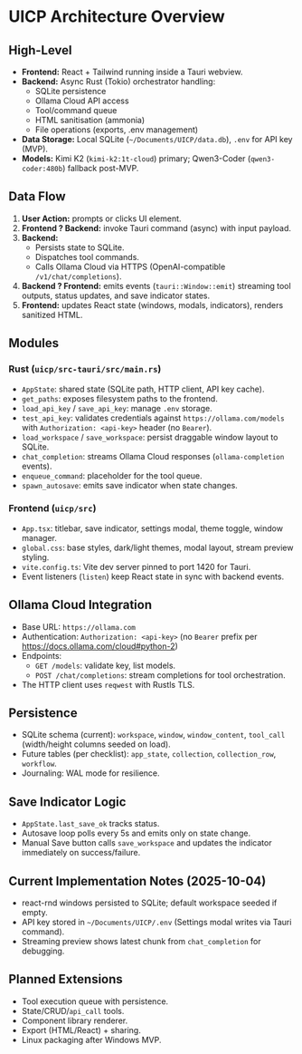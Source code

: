 # UICP Architecture Overview

## High-Level
- **Frontend:** React + Tailwind running inside a Tauri webview.
- **Backend:** Async Rust (Tokio) orchestrator handling:
  - SQLite persistence
  - Ollama Cloud API access
  - Tool/command queue
  - HTML sanitisation (ammonia)
  - File operations (exports, .env management)
- **Data Storage:** Local SQLite (`~/Documents/UICP/data.db`), `.env` for API key (MVP).
- **Models:** Kimi K2 (`kimi-k2:1t-cloud`) primary; Qwen3-Coder (`qwen3-coder:480b`) fallback post-MVP.

## Data Flow
1. **User Action:** prompts or clicks UI element.
2. **Frontend ? Backend:** invoke Tauri command (async) with input payload.
3. **Backend:**
   - Persists state to SQLite.
   - Dispatches tool commands.
   - Calls Ollama Cloud via HTTPS (OpenAI-compatible `/v1/chat/completions`).
4. **Backend ? Frontend:** emits events (`tauri::Window::emit`) streaming tool outputs, status updates, and save indicator states.
5. **Frontend:** updates React state (windows, modals, indicators), renders sanitized HTML.

## Modules
### Rust (`uicp/src-tauri/src/main.rs`)
- `AppState`: shared state (SQLite path, HTTP client, API key cache).
- `get_paths`: exposes filesystem paths to the frontend.
- `load_api_key` / `save_api_key`: manage `.env` storage.
- `test_api_key`: validates credentials against `https://ollama.com/models` with `Authorization: <api-key>` header (no `Bearer`).
- `load_workspace` / `save_workspace`: persist draggable window layout to SQLite.
- `chat_completion`: streams Ollama Cloud responses (`ollama-completion` events).
- `enqueue_command`: placeholder for the tool queue.
- `spawn_autosave`: emits save indicator when state changes.

### Frontend (`uicp/src`)
- `App.tsx`: titlebar, save indicator, settings modal, theme toggle, window manager.
- `global.css`: base styles, dark/light themes, modal layout, stream preview styling.
- `vite.config.ts`: Vite dev server pinned to port 1420 for Tauri.
- Event listeners (`listen`) keep React state in sync with backend events.

## Ollama Cloud Integration
- Base URL: `https://ollama.com`
- Authentication: `Authorization: <api-key>` (no `Bearer` prefix per https://docs.ollama.com/cloud#python-2)
- Endpoints:
  - `GET /models`: validate key, list models.
  - `POST /chat/completions`: stream completions for tool orchestration.
- The HTTP client uses `reqwest` with Rustls TLS.

## Persistence
- SQLite schema (current): `workspace`, `window`, `window_content`, `tool_call` (width/height columns seeded on load).
- Future tables (per checklist): `app_state`, `collection`, `collection_row`, `workflow`.
- Journaling: WAL mode for resilience.

## Save Indicator Logic
- `AppState.last_save_ok` tracks status.
- Autosave loop polls every 5s and emits only on state change.
- Manual Save button calls `save_workspace` and updates the indicator immediately on success/failure.

## Current Implementation Notes (2025-10-04)
- react-rnd windows persisted to SQLite; default workspace seeded if empty.
- API key stored in `~/Documents/UICP/.env` (Settings modal writes via Tauri command).
- Streaming preview shows latest chunk from `chat_completion` for debugging.

## Planned Extensions
- Tool execution queue with persistence.
- State/CRUD/`api_call` tools.
- Component library renderer.
- Export (HTML/React) + sharing.
- Linux packaging after Windows MVP.

